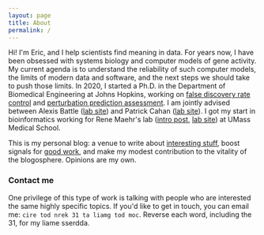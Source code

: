 ```yaml
---
layout: page
title: About
permalink: /
---
```


Hi! I'm Eric, and I help scientists find meaning in data. For years now, I have been obsessed with systems biology and computer models of gene activity. My current agenda is to understand the reliability of such computer models, the limits of modern data and software, and the next steps we should take to push those limits. In 2020, I started a Ph.D. in the Department of Biomedical Engineering at Johns Hopkins, working on [false discovery rate control](https://www.biorxiv.org/content/10.1101/2023.05.23.541948v1) and [perturbation prediction assessment](https://github.com/ekernf01/perturbation_benchmarking). I am jointly advised between Alexis Battle ([lab site](https://battlelab.jhu.edu/)) and Patrick Cahan ([lab site](https://www.cahanlab.org/)). I got my start in bioinformatics working for Rene Maehr's lab ([intro post](/about_maehrlab), [lab site](http://maehrlab.net/)) at UMass Medical School. 

This is my personal blog: a venue to write about [interesting stuff](/topics), boost signals for [good work](/blogroll), and make my modest contribution to the vitality of the blogosphere. Opinions are my own.

### Contact me

One privilege of this type of work is talking with people who are interested the same highly specific topics. If you'd like to get in touch, you can email me: `cire tod nrek 31 ta liamg tod moc`. Reverse each word, including the 31, for my liame sserdda. 
